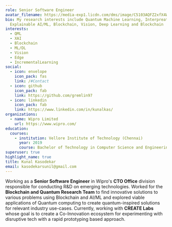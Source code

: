 ```yaml
---
role: Senior Software Engineer
avatar_filename: https://media-exp1.licdn.com/dms/image/C5103AQFZ2xfX4WizJw/profile-displayphoto-shrink_800_800/0/1578993964959?e=1645056000&v=beta&t=Wqn8W7Mp7NoNEuKF7FewccG6noJ8kxY4F2CAdx2WMhg
bio: My research interests include Quantum Machine Learning, Interpreatable and
  Explainable AI/ML, Blockchain, Vision, Deep Learning and Blockchain
interests:
  - QML
  - XAI
  - Blockchain
  - ML/DL
  - Vision
  - Edge
  - IncrementalLearning
social:
  - icon: envelope
    icon_pack: fas
    link: /#Contact
  - icon: github
    icon_pack: fab
    link: https://github.com/gremlin97
  - icon: linkedin
    icon_pack: fab
    link: https://www.linkedin.com/in/kunalkas/
organizations:
  - name: Wipro Limited
    url: https://www.wipro.com/
education:
  courses:
    - institution: Vellore Institute of Technology (Chennai)
      year: 2019
      course: Bachelor of Technology in Computer Science and Engineering
superuser: true
highlight_name: true
title: Kunal Kasodekar
email: kasodekarsunil@gmail.com
---
```

Working as a **Senior Software Engineer** in Wipro's **CTO Office** division responsible for conducting R&D on emerging technologies. Worked for the **Blockchain and Quantum Research Team** to find innovative solutions to various problems using Blockchain and AI/ML and explored viable applications of Quantum computing to create quantum-inspired solutions for relevant industry use-cases. Currently, working with **CREATE Labs** whose goal is to create a Co-Innovation ecosystem for experimenting with disruptive tech with a rapid prototyping based approach.